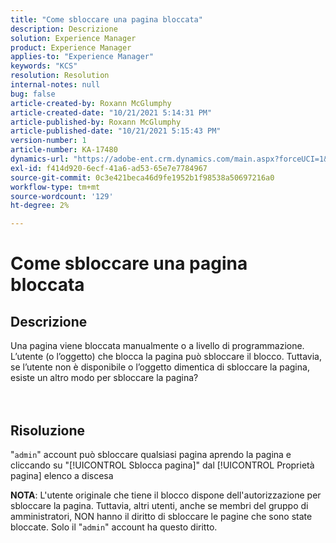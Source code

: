 ```yaml
---
title: "Come sbloccare una pagina bloccata"
description: Descrizione
solution: Experience Manager
product: Experience Manager
applies-to: "Experience Manager"
keywords: "KCS"
resolution: Resolution
internal-notes: null
bug: false
article-created-by: Roxann McGlumphy
article-created-date: "10/21/2021 5:14:31 PM"
article-published-by: Roxann McGlumphy
article-published-date: "10/21/2021 5:15:43 PM"
version-number: 1
article-number: KA-17480
dynamics-url: "https://adobe-ent.crm.dynamics.com/main.aspx?forceUCI=1&pagetype=entityrecord&etn=knowledgearticle&id=d0c55c59-9232-ec11-b6e5-000d3a5ba97a"
exl-id: f414d920-6ecf-41a6-ad53-65e7e7784967
source-git-commit: 0c3e421beca46d9fe1952b1f98538a50697216a0
workflow-type: tm+mt
source-wordcount: '129'
ht-degree: 2%

---
```


# Come sbloccare una pagina bloccata

## Descrizione

Una pagina viene bloccata manualmente o a livello di programmazione. L’utente (o l’oggetto) che blocca la pagina può sbloccare il blocco. Tuttavia, se l’utente non è disponibile o l’oggetto dimentica di sbloccare la pagina, esiste un altro modo per sbloccare la pagina?<br><br><br>

## Risoluzione


&quot;`admin`&quot; account può sbloccare qualsiasi pagina aprendo la pagina e cliccando su &quot;[!UICONTROL Sblocca pagina]&quot; dal [!UICONTROL Proprietà pagina] elenco a discesa

<b>NOTA</b>: L&#39;utente originale che tiene il blocco dispone dell&#39;autorizzazione per sbloccare la pagina. Tuttavia, altri utenti, anche se membri del gruppo di amministratori, NON hanno il diritto di sbloccare le pagine che sono state bloccate. Solo il &quot;`admin`&quot; account ha questo diritto.
